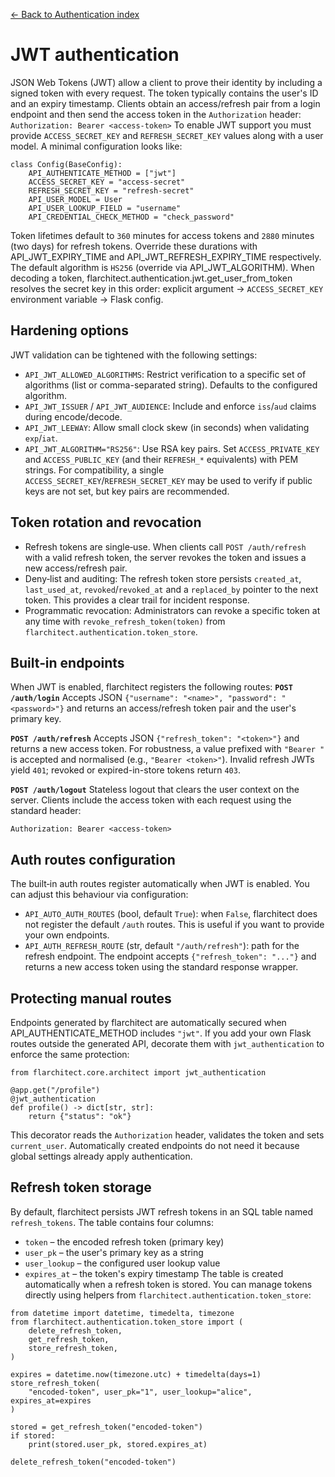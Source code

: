 [← Back to Authentication index](index.md)

# JWT authentication
JSON Web Tokens (JWT) allow a client to prove their identity by including a
signed token with every request. The token typically contains the user's ID and
an expiry timestamp. Clients obtain an access/refresh pair from a login endpoint
and then send the access token in the `Authorization` header:
`Authorization: Bearer <access-token>`
To enable JWT support you must provide `ACCESS_SECRET_KEY` and
`REFRESH_SECRET_KEY` values along with a user model. A minimal configuration
looks like:
```
class Config(BaseConfig):
    API_AUTHENTICATE_METHOD = ["jwt"]
    ACCESS_SECRET_KEY = "access-secret"
    REFRESH_SECRET_KEY = "refresh-secret"
    API_USER_MODEL = User
    API_USER_LOOKUP_FIELD = "username"
    API_CREDENTIAL_CHECK_METHOD = "check_password"
```
Token lifetimes default to `360` minutes for access tokens and `2880`
minutes (two days) for refresh tokens. Override these durations with
API_JWT_EXPIRY_TIME and API_JWT_REFRESH_EXPIRY_TIME respectively. The
default algorithm is `HS256` (override via
API_JWT_ALGORITHM). When decoding a
token, flarchitect.authentication.jwt.get_user_from_token resolves the
secret key in this order: explicit argument → `ACCESS_SECRET_KEY` environment
variable → Flask config.

## Hardening options
JWT validation can be tightened with the following settings:
- `API_JWT_ALLOWED_ALGORITHMS`: Restrict verification to a specific set of algorithms (list or comma-separated string). Defaults to the configured algorithm.
- `API_JWT_ISSUER` / `API_JWT_AUDIENCE`: Include and enforce `iss`/`aud` claims during encode/decode.
- `API_JWT_LEEWAY`: Allow small clock skew (in seconds) when validating `exp`/`iat`.
- `API_JWT_ALGORITHM="RS256"`: Use RSA key pairs. Set `ACCESS_PRIVATE_KEY` and `ACCESS_PUBLIC_KEY` (and their `REFRESH_*` equivalents) with PEM strings. For compatibility, a single `ACCESS_SECRET_KEY`/`REFRESH_SECRET_KEY` may be used to verify if public keys are not set, but key pairs are recommended.

## Token rotation and revocation
- Refresh tokens are single‑use. When clients call `POST /auth/refresh` with a valid refresh token, the server revokes the token and issues a new access/refresh pair.
- Deny‑list and auditing: The refresh token store persists `created_at`, `last_used_at`, `revoked`/`revoked_at` and a `replaced_by` pointer to the next token. This provides a clear trail for incident response.
- Programmatic revocation: Administrators can revoke a specific token at any time with `revoke_refresh_token(token)` from `flarchitect.authentication.token_store`.

## Built‑in endpoints
When JWT is enabled, flarchitect registers the following routes:
**`POST /auth/login`**
Accepts JSON `{"username": "<name>", "password": "<password>"}` and
returns an access/refresh token pair and the user's primary key.

**`POST /auth/refresh`**
Accepts JSON `{"refresh_token": "<token>"}` and returns a new access
token. For robustness, a value prefixed with `"Bearer "` is accepted and
normalised (e.g., `"Bearer <token>"`). Invalid refresh JWTs yield `401`;
revoked or expired-in-store tokens return `403`.

**`POST /auth/logout`**
Stateless logout that clears the user context on the server.
Clients include the access token with each request using the standard header:
```
Authorization: Bearer <access-token>
```

## Auth routes configuration
The built‑in auth routes register automatically when JWT is enabled. You can
adjust this behaviour via configuration:
- `API_AUTO_AUTH_ROUTES` (bool, default `True`): when `False`, flarchitect
    does not register the default `/auth` routes. This is useful if you want to
    provide your own endpoints.
- `API_AUTH_REFRESH_ROUTE` (str, default `"/auth/refresh"`): path for the
    refresh endpoint. The endpoint accepts `{"refresh_token": "..."}` and returns
    a new access token using the standard response wrapper.

## Protecting manual routes
Endpoints generated by flarchitect are automatically secured when
API_AUTHENTICATE_METHOD includes `"jwt"`. If you add your own Flask routes
outside the generated API, decorate them with `jwt_authentication` to enforce
the same protection:
```
from flarchitect.core.architect import jwt_authentication

@app.get("/profile")
@jwt_authentication
def profile() -> dict[str, str]:
    return {"status": "ok"}
```
This decorator reads the `Authorization` header, validates the token and sets
`current_user`. Automatically created endpoints do not need it because global
settings already apply authentication.

## Refresh token storage
By default, flarchitect persists JWT refresh tokens in an SQL table named
`refresh_tokens`. The table contains four columns:
- `token` – the encoded refresh token (primary key)
- `user_pk` – the user's primary key as a string
- `user_lookup` – the configured user lookup value
- `expires_at` – the token's expiry timestamp
The table is created automatically when a refresh token is stored. You can
manage tokens directly using helpers from
`flarchitect.authentication.token_store`:
```
from datetime import datetime, timedelta, timezone
from flarchitect.authentication.token_store import (
    delete_refresh_token,
    get_refresh_token,
    store_refresh_token,
)

expires = datetime.now(timezone.utc) + timedelta(days=1)
store_refresh_token(
    "encoded-token", user_pk="1", user_lookup="alice", expires_at=expires
)

stored = get_refresh_token("encoded-token")
if stored:
    print(stored.user_pk, stored.expires_at)

delete_refresh_token("encoded-token")
```

